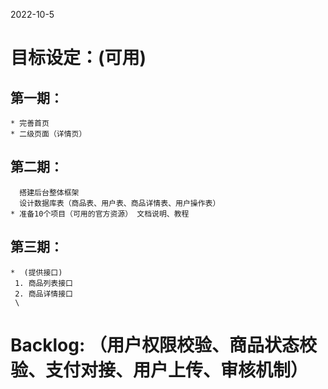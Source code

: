 2022-10-5
# 目标设定：(可用)
  ## 第一期：
    * 完善首页
    * 二级页面（详情页）
  ## 第二期：
      搭建后台整体框架
      设计数据库表（商品表、用户表、商品详情表、用户操作表）
    * 准备10个项目（可用的官方资源） 文档说明、教程
  ## 第三期：
    *  (提供接口)
     1. 商品列表接口
     2. 商品详情接口
     \

# Backlog: （用户权限校验、商品状态校验、支付对接、用户上传、审核机制）

